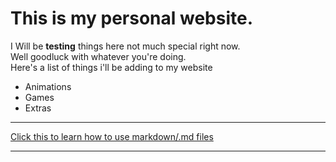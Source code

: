 # This is my personal website.
  
I Will be **testing** things here not much special right now.  
Well goodluck with whatever you're doing.  
Here's a list of things i'll be adding to my website  
- Animations 
- Games
- Extras  

_____________  
  
[Click this to learn how to use markdown/.md files](https://www.lifewire.com/md-file-4143558 "This will lead to a page about .md/markdown files")  
  
_____________  
  

